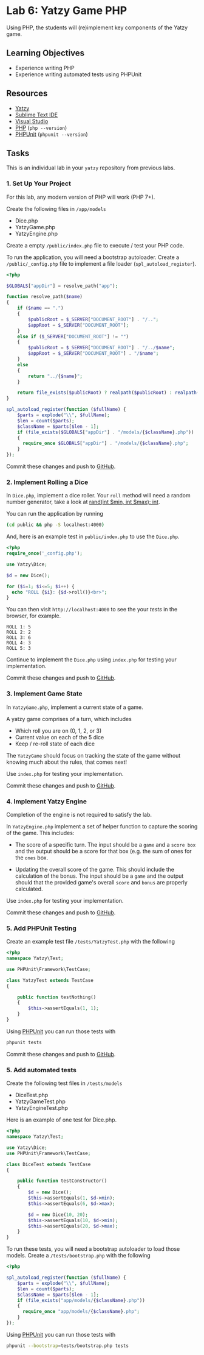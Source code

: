 # Lab 6: Yatzy Game PHP

Using PHP, the students will (re)implement key components of
the Yatzy game.

## Learning Objectives

* Experience writing PHP
* Experience writing automated tests using PHPUnit

## Resources

* [Yatzy](https://en.wikipedia.org/wiki/Yatzy)
* [Sublime Text IDE](https://www.sublimetext.com)
* [Visual Studio](https://code.visualstudio.com)
* [PHP](https://www.php.net) (`php --version`)
* [PHPUnit](https://phpunit.de) (`phpunit --version`)

## Tasks

This is an individual lab in your `yatzy`
repository from previous labs.


### 1. Set Up Your Project

For this lab, any modern version of PHP will work (PHP 7+).

Create the following files in `/app/models`

* Dice.php
* YatzyGame.php
* YatzyEngine.php

Create a empty `/public/index.php` file to execute / test your PHP code.

To run the application, you will need a bootstrap autoloader.
Create a `/public/_config.php` file to implement a
file loader (`spl_autoload_register`).

```php
<?php

$GLOBALS["appDir"] = resolve_path("app");

function resolve_path($name)
{
    if ($name == ".")
    {
        $publicRoot = $_SERVER["DOCUMENT_ROOT"] . "/..";
        $appRoot = $_SERVER["DOCUMENT_ROOT"];
    }
    else if ($_SERVER["DOCUMENT_ROOT"] != "")
    {
        $publicRoot = $_SERVER["DOCUMENT_ROOT"] . "/../$name";
        $appRoot = $_SERVER["DOCUMENT_ROOT"] . "/$name";
    }
    else
    {
        return "../{$name}";
    }

    return file_exists($publicRoot) ? realpath($publicRoot) : realpath($appRoot);
}

spl_autoload_register(function ($fullName) {
    $parts = explode("\\", $fullName);
    $len = count($parts);
    $className = $parts[$len - 1];
    if (file_exists($GLOBALS["appDir"] . "/models/{$className}.php"))
    {
      require_once $GLOBALS["appDir"] . "/models/{$className}.php";
    }
});
```

Commit these changes and push to [GitHub](https://github.com/).

### 2. Implement Rolling a Dice

In `Dice.php`, implement a dice roller. Your `roll` method will need a
random number generator, take a look at
[rand(int $min, int $max): int](https://www.php.net/manual/en/function.rand.php).

You can run the application by running

```bash
(cd public && php -S localhost:4000)
```

And, here is an example test in `public/index.php` to use the `Dice.php`.

```php
<?php
require_once('_config.php');

use Yatzy\Dice;

$d = new Dice();

for ($i=1; $i<=5; $i++) {
  echo "ROLL {$i}: {$d->roll()}<br>";
}
```

You can then visit `http://localhost:4000` to see the your _tests_ in the browser,
for example.

```
ROLL 1: 5
ROLL 2: 2
ROLL 3: 6
ROLL 4: 3
ROLL 5: 3
```

Continue to implement the `Dice.php` using `index.php` for testing your implementation.

Commit these changes and push to [GitHub](https://github.com/).

### 3. Implement Game State

In `YatzyGame.php`, implement a current state of a game.

A yatzy game comprises of a turn, which includes

* Which roll you are on (0, 1, 2, or 3)
* Current value on each of the 5 dice
* Keep / re-roll state of each dice

The `YatzyGame` should focus on tracking the state of the game
without knowing much about the rules, that comes next!

Use `index.php` for testing your implementation.

Commit these changes and push to [GitHub](https://github.com/).

### 4. Implement Yatzy Engine

Completion of the engine is not required to satisfy the lab.

In `YatzyEngine.php` implement a set of helper function
to capture the scoring of the game.  This includes:

* The score of a specific turn.  The input should be a `game` and a `score box`
  and the output should be a score for that box (e.g. the sum of ones for the `ones` box.

* Updating the overall score of the game.  This should include
  the calculation of the bonus.  The input should be a `game`
  and the output should that the provided game's overall `score`
  and `bonus` are properly calculated.

Use `index.php` for testing your implementation.

Commit these changes and push to [GitHub](https://github.com/).

### 5. Add PHPUnit Testing

Create an example test file `/tests/YatzyTest.php` with the following

```php
<?php
namespace Yatzy\Test;

use PHPUnit\Framework\TestCase;

class YatzyTest extends TestCase
{

    public function testNothing()
    {
        $this->assertEquals(1, 1);
    }
}
```

Using [PHPUnit](https://phpunit.de) you can run those tests with

```bash
phpunit tests
```

Commit these changes and push to [GitHub](https://github.com/).

### 5. Add automated tests

Create the following test files in `/tests/models`

* DiceTest.php
* YatzyGameTest.php
* YatzyEngineTest.php

Here is an example of one test for Dice.php.

```php
<?php
namespace Yatzy\Test;

use Yatzy\Dice;
use PHPUnit\Framework\TestCase;

class DiceTest extends TestCase
{

    public function testConstructor()
    {
        $d = new Dice();
        $this->assertEquals(1, $d->min);
        $this->assertEquals(6, $d->max);

        $d = new Dice(10, 20);
        $this->assertEquals(10, $d->min);
        $this->assertEquals(20, $d->max);
    }
}
```

To run these tests, you will need a bootstrap autoloader to
load those models.  Create a `/tests/bootstrap.php` with the following

```php
<?php

spl_autoload_register(function ($fullName) {
    $parts = explode("\\", $fullName);
    $len = count($parts);
    $className = $parts[$len - 1];
    if (file_exists("app/models/{$className}.php"))
    {
      require_once "app/models/{$className}.php";
    }
});
```

Using [PHPUnit](https://phpunit.de) you can run those tests with

```bash
phpunit --bootstrap=tests/bootstrap.php tests
```
